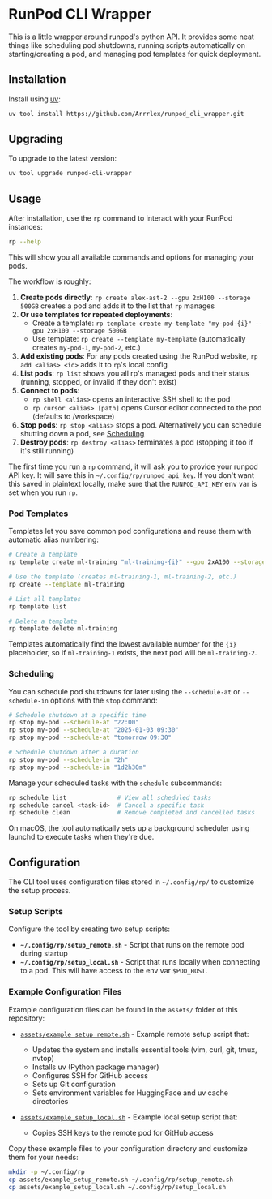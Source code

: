 # RunPod CLI Wrapper

This is a little wrapper around runpod's python API. It provides some neat things like scheduling pod shutdowns, running scripts automatically on starting/creating a pod, and managing pod templates for quick deployment.

## Installation

Install using [uv](https://docs.astral.sh/uv/):

```bash
uv tool install https://github.com/Arrrlex/runpod_cli_wrapper.git
```

## Upgrading

To upgrade to the latest version:

```bash
uv tool upgrade runpod-cli-wrapper
```

## Usage

After installation, use the `rp` command to interact with your RunPod instances:

```bash
rp --help
```

This will show you all available commands and options for managing your pods.

The workflow is roughly:

1. **Create pods directly**: `rp create alex-ast-2 --gpu 2xH100 --storage 500GB` creates a pod and adds it to the list that `rp` manages
2. **Or use templates for repeated deployments**:
   - Create a template: `rp template create my-template "my-pod-{i}" --gpu 2xH100 --storage 500GB`
   - Use template: `rp create --template my-template` (automatically creates `my-pod-1`, `my-pod-2`, etc.)
3. **Add existing pods**: For any pods created using the RunPod website, `rp add <alias> <id>` adds it to `rp`'s local config
4. **List pods**: `rp list` shows you all rp's managed pods and their status (running, stopped, or invalid if they don't exist)
5. **Connect to pods**:
   - `rp shell <alias>` opens an interactive SSH shell to the pod
   - `rp cursor <alias> [path]` opens Cursor editor connected to the pod (defaults to /workspace)
6. **Stop pods**: `rp stop <alias>` stops a pod. Alternatively you can schedule shutting down a pod, see [Scheduling](#scheduling)
7. **Destroy pods**: `rp destroy <alias>` terminates a pod (stopping it too if it's still running)

The first time you run a `rp` command, it will ask you to provide your runpod API key. It will save this in `~/.config/rp/runpod_api_key`. If you don't want this saved in plaintext locally, make sure that the `RUNPOD_API_KEY` env var is set when you run `rp`.

### Pod Templates

Templates let you save common pod configurations and reuse them with automatic alias numbering:

```bash
# Create a template
rp template create ml-training "ml-training-{i}" --gpu 2xA100 --storage 1TB

# Use the template (creates ml-training-1, ml-training-2, etc.)
rp create --template ml-training

# List all templates
rp template list

# Delete a template
rp template delete ml-training
```

Templates automatically find the lowest available number for the `{i}` placeholder, so if `ml-training-1` exists, the next pod will be `ml-training-2`.

### Scheduling

You can schedule pod shutdowns for later using the `--schedule-at` or `--schedule-in` options with the `stop` command:

```bash
# Schedule shutdown at a specific time
rp stop my-pod --schedule-at "22:00"
rp stop my-pod --schedule-at "2025-01-03 09:30"
rp stop my-pod --schedule-at "tomorrow 09:30"

# Schedule shutdown after a duration
rp stop my-pod --schedule-in "2h"
rp stop my-pod --schedule-in "1d2h30m"
```

Manage your scheduled tasks with the `schedule` subcommands:

```bash
rp schedule list              # View all scheduled tasks
rp schedule cancel <task-id>  # Cancel a specific task
rp schedule clean             # Remove completed and cancelled tasks
```

On macOS, the tool automatically sets up a background scheduler using launchd to execute tasks when they're due.

## Configuration

The CLI tool uses configuration files stored in `~/.config/rp/` to customize the setup process.

### Setup Scripts

Configure the tool by creating two setup scripts:

- **`~/.config/rp/setup_remote.sh`** - Script that runs on the remote pod during startup
- **`~/.config/rp/setup_local.sh`** - Script that runs locally when connecting to a pod. This will have access to the env var `$POD_HOST`.

### Example Configuration Files

Example configuration files can be found in the `assets/` folder of this repository:

- [`assets/example_setup_remote.sh`](assets/example_setup_remote.sh) - Example remote setup script that:
  - Updates the system and installs essential tools (vim, curl, git, tmux, nvtop)
  - Installs uv (Python package manager)
  - Configures SSH for GitHub access
  - Sets up Git configuration
  - Sets environment variables for HuggingFace and uv cache directories

- [`assets/example_setup_local.sh`](assets/example_setup_local.sh) - Example local setup script that:
  - Copies SSH keys to the remote pod for GitHub access

Copy these example files to your configuration directory and customize them for your needs:

```bash
mkdir -p ~/.config/rp
cp assets/example_setup_remote.sh ~/.config/rp/setup_remote.sh
cp assets/example_setup_local.sh ~/.config/rp/setup_local.sh
```
